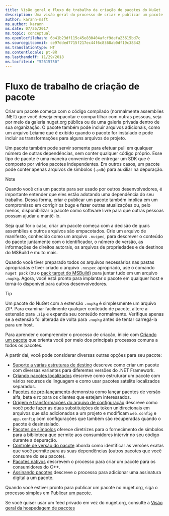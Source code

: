 ```yaml
---
title: Visão geral e fluxo de trabalho da criação de pacotes do NuGet
description: Uma visão geral do processo de criar e publicar um pacote do NuGet, com links para outras partes específicas do processo.
author: karann-msft
ms.author: karann
ms.date: 07/26/2017
ms.topic: conceptual
ms.openlocfilehash: 6b41b23df115c45e830404afcf9defa23615bd7c
ms.sourcegitcommit: ce97dded7715f217ec44f6c8368ab0df19c38342
ms.translationtype: HT
ms.contentlocale: pt-BR
ms.lasthandoff: 11/29/2018
ms.locfileid: "52615750"
---
```

# <a name="package-creation-workflow"></a>Fluxo de trabalho de criação de pacote

Criar um pacote começa com o código compilado (normalmente assemblies .NET) que você deseja empacotar e compartilhar com outras pessoas, seja por meio da galeria nuget.org pública ou de uma galeria privada dentro de sua organização. O pacote também pode incluir arquivos adicionais, como um arquivo Leiame que é exibido quando o pacote for instalado e pode incluir as transformações para alguns arquivos de projeto.

Um pacote também pode servir somente para efetuar pull em qualquer número de outras dependências, sem conter qualquer código próprio. Esse tipo de pacote é uma maneira conveniente de entregar um SDK que é composto por vários pacotes independentes. Em outros casos, um pacote pode conter apenas arquivos de símbolos (`.pdb`) para auxiliar na depuração.

> [!Note]
> Quando você cria um pacote para ser usado por outros desenvolvedores, é importante entender que eles estão adotando uma dependência do seu trabalho. Dessa forma, criar e publicar um pacote também implica em um compromisso em corrigir os bugs e fazer outras atualizações ou, pelo menos, disponibilizar o pacote como software livre para que outras pessoas possam ajudar a mantê-lo.

Seja qual for o caso, criar um pacote começa com a decisão de quais assemblies e outros arquivos são empacotados. Crie um arquivo de manifesto, conhecido como um arquivo `.nuspec`, para descrever o conteúdo do pacote juntamente com o identificador, o número de versão, as informações de direitos autorais, os arquivos de propriedades e de destinos do MSBuild e muito mais.

Quando você tiver preparado todos os arquivos necessários nas pastas apropriadas e tiver criado o arquivo `.nuspec` apropriado, use o comando `nuget pack` (ou o [pack target do MSBuild](../reference/msbuild-targets.md)) para juntar tudo em um arquivo `.nupkg`. Agora, você está pronto para implantar o pacote em qualquer host e torná-lo disponível para outros desenvolvedores.

> [!Tip]
> Um pacote do NuGet com a extensão `.nupkg` é simplesmente um arquivo ZIP. Para examinar facilmente qualquer conteúdo de pacote, altere a extensão para `.zip` e expanda seu conteúdo normalmente. Verifique apenas se a extensão foi alterada de volta para `.nupkg` antes de tentar carregá-la para um host.

Para aprender e compreender o processo de criação, inicie com [Criando um pacote](../create-packages/creating-a-package.md) que orienta você por meio dos principais processos comuns a todos os pacotes.

A partir daí, você pode considerar diversas outras opções para seu pacote:

- [Suporte a várias estruturas de destino](../create-packages/supporting-multiple-target-frameworks.md) descreve como criar um pacote com diversas variantes para diferentes versões do .NET Framework.
- [Criando pacotes localizados](../create-packages/creating-localized-packages.md) descreve como estruturar um pacote com vários recursos de linguagem e como usar pacotes satélite localizados separados.
- [Pacotes de pré-lançamento](../create-packages/prerelease-packages.md) demonstra como lançar pacotes de versão alfa, beta e rc para os clientes que estejam interessados.
- [Origem e transformações do arquivo de configuração](../create-packages/source-and-config-file-transformations.md) descreve como você pode fazer as duas substituições de token unidirecionais em arquivos que são adicionados a um projeto e modificam `web.config` e `app.config` com configurações que também são recuperadas quando o pacote é desinstalado.
- [Pacotes de símbolos](../create-packages/symbol-packages-snupkg.md) oferece diretrizes para o fornecimento de símbolos para a biblioteca que permite aos consumidores intervir no seu código durante a depuração.
- [Controle de versão do pacote](../reference/package-versioning.md) aborda como identificar as versões exatas que você permite para as suas dependências (outros pacotes que você consume do seu pacote).
- [Pacotes nativos](../create-packages/native-packages.md) descrevem o processo para criar um pacote para os consumidores do C++.
- [Assinando pacotes](../create-packages/sign-a-package.md) descreve o processo para adicionar uma assinatura digital a um pacote.

Quando você estiver pronto para publicar um pacote no nuget.org, siga o processo simples em [Publicar um pacote](../create-packages/publish-a-package.md).

Se você quiser usar um feed privado em vez do nuget.org, consulte a [Visão geral da hospedagem de pacotes](../hosting-packages/overview.md)
